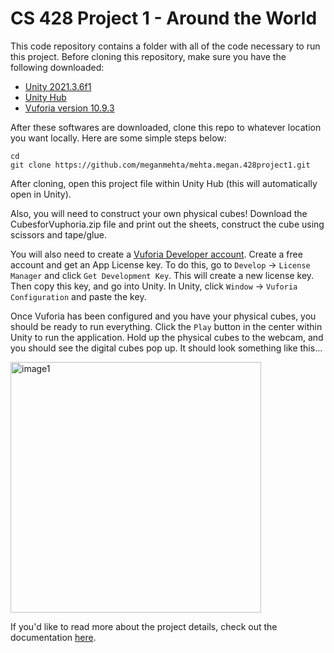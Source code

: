 # CS 428 Project 1 - Around the World 

This code repository contains a folder with all of the code necessary to run this project. Before cloning this repository, make sure you have the following downloaded:
- [Unity 2021.3.6f1](https://unity3d.com/unity/whats-new/2021.3.6)
- [Unity Hub](https://unity3d.com/get-unity/download)
- [Vuforia version 10.9.3](https://developer.vuforia.com/downloads/sdk)

After these softwares are downloaded, clone this repo to whatever location you want locally. Here are some simple steps below: 

```
cd 
git clone https://github.com/meganmehta/mehta.megan.428project1.git
```
After cloning, open this project file within Unity Hub (this will automatically open in Unity). 

Also, you will need to construct your own physical cubes! Download the CubesforVuphoria.zip file and print out the sheets, construct the cube using scissors and tape/glue.

You will also need to create a [Vuforia Developer account](https://developer.vuforia.com/). Create a free account and get an App License key. To do this, 
go to `Develop` -> `License Manager` and click `Get Development Key`. This will create a new license key. Then copy this key, and go into Unity. In Unity, 
click `Window` -> `Vuforia Configuration` and paste the key. 

Once Vuforia has been configured and you have your physical cubes, you should be ready to run everything. Click the `Play` button in the center within Unity to run 
the application. Hold up the physical cubes to the webcam, and you should see the digital cubes pop up. It should look something like this...

<img width="401" alt="image1" src="https://user-images.githubusercontent.com/29783726/191116021-f4cd7a9b-7920-4e66-9a71-7bc06a0438c9.png">

If you'd like to read more about the project details, check out
the documentation [here](https://mmehta25.people.uic.edu/428p1.html).
